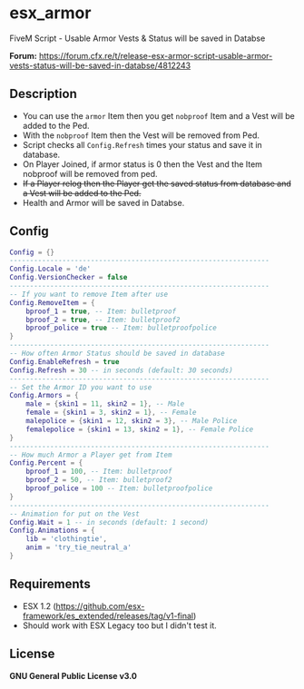 # esx_armor
FiveM Script - Usable Armor Vests & Status will be saved in Databse

**Forum:** https://forum.cfx.re/t/release-esx-armor-script-usable-armor-vests-status-will-be-saved-in-databse/4812243

## Description
* You can use the `armor` Item then you get `nobproof` Item and a Vest will be added to the Ped.
* With the `nobproof` Item then the Vest will be removed from Ped.
* Script checks all `Config.Refresh` times your status and save it in database.
* On Player Joined, if armor status is 0 then the Vest and the Item nobproof will be removed from ped.
* ~~If a Player relog then the Player get the saved status from database and a Vest will be added to the Ped.~~
* Health and Armor will be saved in Databse.

## Config
```lua
Config = {}
----------------------------------------------------------------
Config.Locale = 'de'
Config.VersionChecker = false
----------------------------------------------------------------
-- If you want to remove Item after use
Config.RemoveItem = {
    bproof_1 = true, -- Item: bulletproof
    bproof_2 = true, -- Item: bulletproof2
    bproof_police = true -- Item: bulletproofpolice
}
----------------------------------------------------------------
-- How often Armor Status should be saved in database
Config.EnableRefresh = true
Config.Refresh = 30 -- in seconds (default: 30 seconds)
----------------------------------------------------------------
-- Set the Armor ID you want to use
Config.Armors = {
    male = {skin1 = 11, skin2 = 1}, -- Male
    female = {skin1 = 3, skin2 = 1}, -- Female
    malepolice = {skin1 = 12, skin2 = 3}, -- Male Police
    femalepolice = {skin1 = 13, skin2 = 1}, -- Female Police
}
----------------------------------------------------------------
-- How much Armor a Player get from Item
Config.Percent = {
    bproof_1 = 100, -- Item: bulletproof
    bproof_2 = 50, -- Item: bulletproof2
    bproof_police = 100 -- Item: bulletproofpolice
}
----------------------------------------------------------------
-- Animation for put on the Vest
Config.Wait = 1 -- in seconds (default: 1 second)
Config.Animations = {
    lib = 'clothingtie',
    anim = 'try_tie_neutral_a'
}
```
## Requirements
* ESX 1.2 (https://github.com/esx-framework/es_extended/releases/tag/v1-final)
* Should work with ESX Legacy too but I didn't test it.

## License
**GNU General Public License v3.0**
